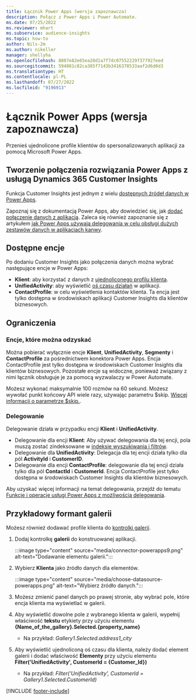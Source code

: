 ```yaml
---
title: Łącznik Power Apps (wersja zapoznawcza)
description: Połącz z Power Apps i Power Automate.
ms.date: 07/25/2022
ms.reviewer: mhart
ms.subservice: audience-insights
ms.topic: how-to
author: Nils-2m
ms.author: nikeller
manager: shellyha
ms.openlocfilehash: 8807e82e65ea20d1a7f7dc07552229f377927eed
ms.sourcegitcommit: 594081c82ca385f7143b3416378533aaf2d6d0d3
ms.translationtype: HT
ms.contentlocale: pl-PL
ms.lasthandoff: 07/27/2022
ms.locfileid: "9196913"
---
```

# <a name="power-apps-connector-preview"></a>Łącznik Power Apps (wersja zapoznawcza)

Przenieś ujednolicone profile klientów do spersonalizowanych aplikacji za pomocą Microsoft Power Apps.

## <a name="connect-power-apps-and-dynamics-365-customer-insights"></a>Tworzenie połączenia rozwiązania Power Apps z usługą Dynamics 365 Customer Insights

Funkcja Customer Insights jest jednym z wielu [dostępnych źródeł danych w Power Apps](/powerapps/maker/canvas-apps/working-with-data-sources).

Zapoznaj się z dokumentacją Power Apps, aby dowiedzieć się, jak [dodać połączenie danych z aplikacją](/powerapps/maker/canvas-apps/add-data-connection). Zaleca się również zapoznanie się z artykułem [jak Power Apps używają delegowania w celu obsługi dużych zestawów danych w aplikacjach kanwy](/powerapps/maker/canvas-apps/delegation-overview).

## <a name="available-entities"></a>Dostępne encje

Po dodaniu Customer Insights jako połączenia danych można wybrać następujące encje w Power Apps:

- **Klient**: aby korzystać z danych z [ujednoliconego profilu klienta](customer-profiles.md).
- **UnifiedActivity**: aby wyświetlić [oś czasu działań](activities.md) w aplikacji.
- **ContactProfile**: w celu wyświetlenia kontaktów klienta. Ta encja jest tylko dostępna w środowiskach aplikacji Customer Insights dla klientów biznesowych.

## <a name="limitations"></a>Ograniczenia

### <a name="retrievable-entities"></a>Encje, które można odzyskać

Można pobierać wyłącznie encje **Klient**, **UnifiedActivity**, **Segmenty** i **ContactProfile** za pośrednictwem konektora Power Apps. Encja ContactProfile jest tylko dostępna w środowiskach Customer Insights dla klientów biznesowych. Pozostałe encje są widoczne, ponieważ związany z nimi łącznik obsługuje je za pomocą wyzwalaczy w Power Automate.

Możesz wykonać maksymalnie 100 rozmów na 60 sekund. Możesz wywołać punkt końcowy API wiele razy, używając parametru $skip. [Więcej informacji o parametrze $skip.](/connectors/customerinsights/#get-items-from-an-entity).

### <a name="delegation"></a>Delegowanie

Delegowanie działa w przypadku encji **Klient** i **UnifiedActivity**.

- Delegowanie dla encji **Klient**: Aby używać delegowania dla tej encji, pola muszą zostać zindeksowane w [indeksie wyszukiwania i filtrów](search-filter-index.md).  
- Delegowanie dla **UnifiedActivity**: Delegacja dla tej encji działa tylko dla pól **ActivityId** i **CustomerID**.  
- Delegowanie dla encji **ContactProfile**: delegowanie dla tej encji działa tylko dla pól **ContactId** i **CustomerId**. Encja ContactProfile jest tylko dostępna w środowiskach Customer Insights dla klientów biznesowych.

Aby uzyskać więcej informacji na temat delegowania, przejdź do tematu [Funkcje i operacje usługi Power Apps z możliwością delegowania](/powerapps/maker/canvas-apps/delegation-overview).

## <a name="example-gallery-control"></a>Przykładowy formant galerii

Możesz również dodawać profile klienta do [kontrolki galerii](/powerapps/maker/canvas-apps/add-gallery).

1. Dodaj kontrolkę **galerii** do konstruowanej aplikacji.
  
   :::image type="content" source="media/connector-powerapps9.png" alt-text="Dodawanie elementu galerii.":::

1. Wybierz **Klienta** jako źródło danych dla elementów.

   :::image type="content" source="media/choose-datasource-powerapps.png" alt-text="Wybierz źródło danych.":::

1. Możesz zmienić panel danych po prawej stronie, aby wybrać pole, które encja klienta ma wyświetlać w galerii.

1. Aby wyświetlić dowolne pole z wybranego klienta w galerii, wypełnij właściwość **tekstu** etykiety przy użyciu elementu **{Name_of_the_gallery}.Selected.{property_name}**  
    - Na przykład: _Gallery1.Selected.address1_city_

1. Aby wyświetlić ujednoliconą oś czasu dla klienta, należy dodać element galerii i dodać właściwość **Elementy** przy użyciu elementu **Filter('UnifiedActivity', CustomerId = {Customer_Id})**  
    - Na przykład: _Filter('UnifiedActivity', CustomerId = Gallery1.Selected.CustomerId)_

[!INCLUDE [footer-include](includes/footer-banner.md)]
